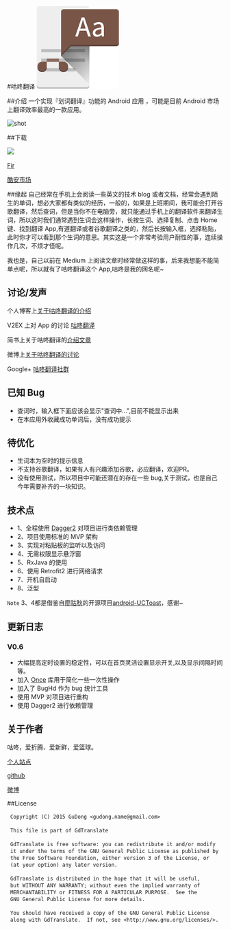 #咕咚翻译
![icon](/app/src/main/res/mipmap-xxxhdpi/ic_launcher.png "")

##介绍
一个实现『划词翻译』功能的 Android 应用 ，可能是目前 Android 市场上翻译效率最高的一款应用。

![shot](http://7xr9gx.com1.z0.glb.clouddn.com/gd.gif)

##下载

<a href="https://play.google.com/store/apps/details?id=name.gudong.translate" target="_blank" alt="Google Paly"><img src="http://7xr9gx.com1.z0.glb.clouddn.com/icon_google_play_brand.png"/></a>

[Fir](http://fir.im/gdTranslater)

[酷安市场](http://www.coolapk.com/apk/name.gudong.translate)

##缘起
自己经常在手机上会阅读一些英文的技术 blog 或者文档，经常会遇到陌生的单词，想必大家都有类似的经历，一般的，如果是上班期间，我可能会打开谷歌翻译，然后查词，但是当你不在电脑旁，就只能通过手机上的翻译软件来翻译生词，所以这时我们通常遇到生词会这样操作，长按生词、选择复制、点击 Home 键、找到翻译 App,有道翻译或者谷歌翻译之类的，然后长按输入框，选择粘贴，此时你才可以看到那个生词的意思。其实这是一个非常考验用户耐性的事，连续操作几次，不烦才怪呢。

我也是，自己以前在 Medium 上阅读文章时经常做这样的事，后来我想能不能简单点呢，所以就有了咕咚翻译这个 App,咕咚是我的网名呢~

## 讨论/发声

个人博客上[关于咕咚翻译的介绍](http://gudong.name/product/2016/02/26/gudong_translate.html)

V2EX 上对 App 的讨论 [咕咚翻译](https://www.v2ex.com/t/259288#reply69)

简书上关于咕咚翻译的[介绍文章](http://www.jianshu.com/p/e77b251c46aa)

微博上[关于咕咚翻译的讨论](http://weibo.com/1874136301/Dkrpm8sWn?type=comment#_rnd1456976705834)

Google+ [咕咚翻译社群](https://plus.google.com/u/1/communities/111919086388322816251)

## 已知 Bug 
* 查词时，输入框下面应该会显示"查词中...",目前不能显示出来
* 在本应用外收藏成功单词后，没有成功提示

## 待优化
* 生词本为空时的提示信息
* 不支持谷歌翻译，如果有人有兴趣添加谷歌，必应翻译，欢迎PR。
* 没有使用测试，所以项目中可能还潜在的存在一些 bug,关于测试，也是自己今年需要补齐的一块知识。

## 技术点

* 1、全程使用 [Dagger2](https://github.com/google/dagger) 对项目进行类依赖管理
* 2、项目使用标准的 MVP 架构
* 3、实现对粘贴板的监听以及访问
* 4、无需权限显示悬浮窗
* 5、RxJava 的使用
* 6、使用 Retrofit2 进行网络请求
* 7、开机自启动
* 8、泛型

`Note` 3、4都是借鉴自[廖祜秋](https://github.com/liaohuqiu/)的开源项目[android-UCToast](https://github.com/liaohuqiu/android-UCToast)，感谢~

## 更新日志

### V0.6
* 大幅提高定时设置的稳定性，可以在首页灵活设置显示开关,以及显示间隔时间等。
* 加入 [Once](https://github.com/jonfinerty/Once) 库用于简化一些一次性操作
* 加入了 BugHd 作为 bug 统计工具
* 使用 MVP 对项目进行重构
* 使用 Dagger2 进行依赖管理

## 关于作者

咕咚，爱折腾、爱新鲜，爱篮球。

[个人站点](http://gudong.name/)

[github](https://github.com/maoruibin)

[微博](http://weibo.com/u/1874136301)

##License
 
     Copyright (C) 2015 GuDong <gudong.name@gmail.com>
   
     This file is part of GdTranslate
   
     GdTranslate is free software: you can redistribute it and/or modify
     it under the terms of the GNU General Public License as published by
     the Free Software Foundation, either version 3 of the License, or
     (at your option) any later version.
   
     GdTranslate is distributed in the hope that it will be useful,
     but WITHOUT ANY WARRANTY; without even the implied warranty of
     MERCHANTABILITY or FITNESS FOR A PARTICULAR PURPOSE.  See the
     GNU General Public License for more details.
   
     You should have received a copy of the GNU General Public License
     along with GdTranslate.  If not, see <http://www.gnu.org/licenses/>.

